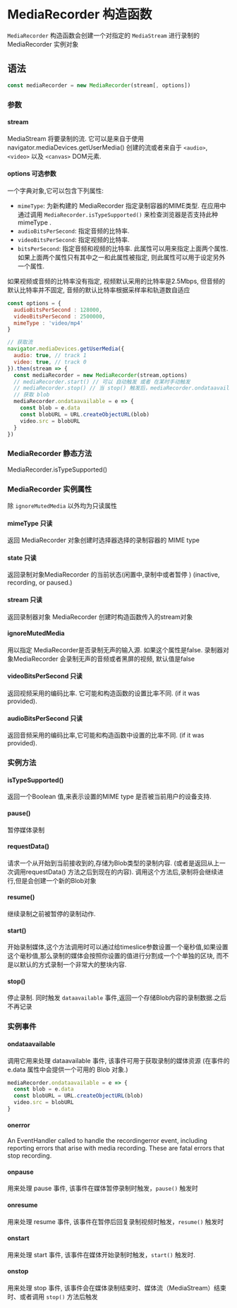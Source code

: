 # MediaRecorder 构造函数

`MediaRecorder` 构造函数会创建一个对指定的 `MediaStream` 进行录制的 MediaRecorder 实例对象

## 语法

```js
const mediaRecorder = new MediaRecorder(stream[, options])
```

### 参数

#### stream

MediaStream 将要录制的流. 它可以是来自于使用 navigator.mediaDevices.getUserMedia() 创建的流或者来自于 `<audio>`, `<video>` 以及 `<canvas>` DOM元素.

#### options 可选参数

一个字典对象,它可以包含下列属性:

- `mimeType`: 为新构建的 MediaRecorder 指定录制容器的MIME类型. 在应用中通过调用 `MediaRecorder.isTypeSupported()` 来检查浏览器是否支持此种 mimeType .
- `audioBitsPerSecond`: 指定音频的比特率.
- `videoBitsPerSecond`: 指定视频的比特率.
- `bitsPerSecond`: 指定音频和视频的比特率. 此属性可以用来指定上面两个属性. 如果上面两个属性只有其中之一和此属性被指定, 则此属性可以用于设定另外一个属性.

如果视频或音频的比特率没有指定, 视频默认采用的比特率是2.5Mbps, 但音频的默认比特率并不固定, 音频的默认比特率根据采样率和轨道数自适应

```js
const options = {
  audioBitsPerSecond : 128000,
  videoBitsPerSecond : 2500000,
  mimeType : 'video/mp4'
}

// 获取流
navigator.mediaDevices.getUserMedia({
  audio: true, // track 1
  video: true, // track 0
}).then(stream => {
  const mediaRecorder = new MediaRecorder(stream,options)
  // mediaRecorder.start() // 可以 自动触发 或者 在某时手动触发
  // mediaRecorder.stop() // 当 stop() 触发后，mediaRecorder.ondataavailable 会自动触发
  // 获取 blob
  mediaRecorder.ondataavailable = e => {
    const blob = e.data
    const blobURL = URL.createObjectURL(blob)
    video.src = blobURL
  }
})
```

### MediaRecorder 静态方法

MediaRecorder.isTypeSupported()

### MediaRecorder 实例属性

除 `ignoreMutedMedia` 以外均为只读属性

#### mimeType 只读

返回 MediaRecorder 对象创建时选择器选择的录制容器的 MIME type

#### state 只读

返回录制对象MediaRecorder  的当前状态(闲置中,录制中或者暂停 ) (inactive, recording, or paused.)

#### stream 只读

返回录制器对象 MediaRecorder 创建时构造函数传入的stream对象

#### ignoreMutedMedia

用以指定 MediaRecorder是否录制无声的输入源. 如果这个属性是false. 录制器对象MediaRecorder  会录制无声的音频或者黑屏的视频, 默认值是false

#### videoBitsPerSecond 只读

返回视频采用的编码比率. 它可能和构造函数的设置比率不同.  (if it was provided).

#### audioBitsPerSecond 只读

返回音频采用的编码比率,它可能和构造函数中设置的比率不同. (if it was provided).

### 实例方法

#### isTypeSupported()

返回一个Boolean 值,来表示设置的MIME type 是否被当前用户的设备支持.

#### pause()

暂停媒体录制

#### requestData()

请求一个从开始到当前接收到的,存储为Blob类型的录制内容. (或者是返回从上一次调用requestData() 方法之后到现在的内容).  调用这个方法后,录制将会继续进行,但是会创建一个新的Blob对象

#### resume()

继续录制之前被暂停的录制动作.

#### start()

开始录制媒体,这个方法调用时可以通过给timeslice参数设置一个毫秒值,如果设置这个毫秒值,那么录制的媒体会按照你设置的值进行分割成一个个单独的区块, 而不是以默认的方式录制一个非常大的整块内容.

#### stop()

停止录制. 同时触发 `dataavailable` 事件,返回一个存储Blob内容的录制数据.之后不再记录

### 实例事件

#### ondataavailable

调用它用来处理 dataavailable 事件, 该事件可用于获取录制的媒体资源 (在事件的 e.data 属性中会提供一个可用的 Blob 对象.)

```js
mediaRecorder.ondataavailable = e => {
  const blob = e.data
  const blobURL = URL.createObjectURL(blob)
  video.src = blobURL
}
```

#### onerror

An EventHandler called to handle the recordingerror event, including reporting errors that arise with media recording. These are fatal errors that stop recording.

#### onpause

用来处理 pause 事件, 该事件在媒体暂停录制时触发，`pause()` 触发时

#### onresume

用来处理 resume 事件, 该事件在暂停后回复录制视频时触发，`resume()` 触发时

#### onstart

用来处理 start 事件, 该事件在媒体开始录制时触发，`start()` 触发时.

#### onstop

用来处理 stop 事件, 该事件会在媒体录制结束时、媒体流（MediaStream）结束时、或者调用 `stop()` 方法后触发
